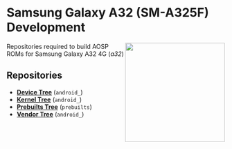 #  Samsung Galaxy A32 (SM-A325F) Development
<img align="right" width="230" height="230" src="https://i.imgur.com/BnwVkAx.png">

Repositories required to build AOSP ROMs for Samsung Galaxy A32 4G (_a32_)

## Repositories
* [**Device Tree**]() (`android_`)
* [**Kernel Tree**]() (`android_`)
* [**Prebuilts Tree**]() (`prebuilts`)
* [**Vendor Tree**]() (`android_`)
